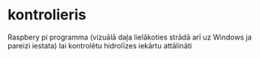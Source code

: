 # kontrolieris
Raspbery pi programma (vizuālā daļa lielākoties strādā arī uz Windows ja pareizi iestata) lai kontrolētu hidrolīzes iekārtu attālināti
